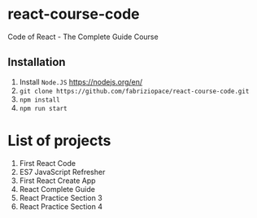# react-course-code
Code of React - The Complete Guide Course

## Installation
1. Install `Node.JS` https://nodejs.org/en/
2. `git clone https://github.com/fabriziopace/react-course-code.git`
3. `npm install`
4. `npm run start`

# List of projects
1. First React Code
1. ES7 JavaScript Refresher
3. First React Create App
4. React Complete Guide
5. React Practice Section 3
6. React Practice Section 4